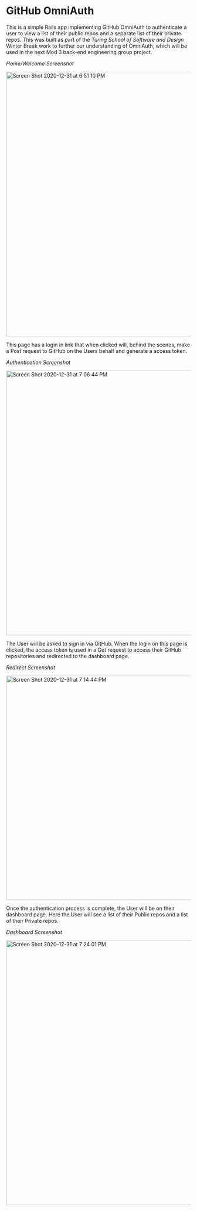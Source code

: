 # GitHub OmniAuth

This is a simple Rails app implementing GitHub OmniAuth to authenticate a user to view a list of their public repos and a separate list of their private repos. This was built as part of the *Turing School of Software and Design* Winter Break work to further our understanding of OmniAuth, which will be used in the next Mod 3 back-end engineering group project.


*Home/Welcome Screenshot*

<img width="720" alt="Screen Shot 2020-12-31 at 6 51 10 PM" src="https://user-images.githubusercontent.com/60626984/103431653-34a15580-4b99-11eb-9e7b-6fd86ea7c91a.png">

This page has a login in link that when clicked will, behind the scenes, make a Post request to GitHub on the Users behalf and generate a access token. 

*Authentication Screenshot*

<img width="720" alt="Screen Shot 2020-12-31 at 7 06 44 PM" src="https://user-images.githubusercontent.com/60626984/103431779-6d422e80-4b9b-11eb-890d-0e090294ec05.png">

The User will be asked to sign in via GitHub. When the login on this page is clicked, the access token is used in a Get request to access their GitHub repositories and redirected to the dashboard page.

*Redirect Screenshot*

<img width="610" alt="Screen Shot 2020-12-31 at 7 14 44 PM" src="https://user-images.githubusercontent.com/60626984/103431905-61576c00-4b9d-11eb-95ba-8d9ae335dbbf.png">

Once the authentication process is complete, the User will be on their dashboard page. Here the User will see a list of their Public repos and a list of their Private repos. 

*Dashboard Screenshot*

<img width="720" alt="Screen Shot 2020-12-31 at 7 24 01 PM" src="https://user-images.githubusercontent.com/60626984/103431935-cb701100-4b9d-11eb-99e7-e4c68a11dccb.png">



